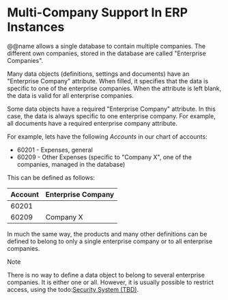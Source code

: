 # Multi-Company Support In ERP Instances



@@name allows a single database to contain multiple companies. The different own companies, stored in the database are called "Enterprise Companies".

Many data objects (definitions, settings and documents) have an "Enterprise Company" attribute. When filled, it specifies that the data is specific to one of the enterprise companies. When the attribute is left blank, the data is valid for all enterprise companies.

Some data objects have a required "Enterprise Company" attribute. In this case, the data is always specific to one enterprise company. For example, all documents have a required enterprise company attribute.

For example, lets have the following *Accounts* in our chart of accounts:

- 60201 - Expenses, general
- 60209 - Other Expenses (specific to "Company X", one of the companies, managed in the database)

This can be defined as follows:

| Account | Enterprise Company |
| :------ | :----------------- |
| 60201   |                    |
| 60209   | Company X          |

In much the same way, the products and many other definitions can be defined to belong to only a single enterprise company or to all enterprise companies.



> [!Note]
> There is no way to define a data object to belong to several enterprise companies. It is either one or all. However, it is usually possible to restrict access, using the todo:[Security System (TBD)]().
